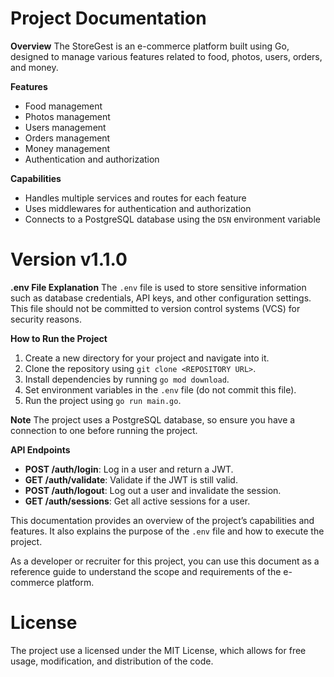 # **Project Documentation**

**Overview** The StoreGest is an e-commerce platform built using Go, designed to manage various features related to food, photos, users, orders, and money.

**Features**

* Food management
* Photos management
* Users management
* Orders management
* Money management
* Authentication and authorization

**Capabilities**

* Handles multiple services and routes for each feature
* Uses middlewares for authentication and authorization
* Connects to a PostgreSQL database using the `DSN` environment variable

# **Version** v1.1.0

**.env File Explanation** The `.env` file is used to store sensitive information such as database credentials, API keys, and other configuration settings. This file should not be committed to version control systems (VCS) for security reasons.

**How to Run the Project**

1. Create a new directory for your project and navigate into it.
2. Clone the repository using `git clone <REPOSITORY URL>`.
3. Install dependencies by running `go mod download`.
4. Set environment variables in the `.env` file (do not commit this file).
5. Run the project using `go run main.go`.

**Note** The project uses a PostgreSQL database, so ensure you have a connection to one before running the project.

**API Endpoints**

- **POST /auth/login**: Log in a user and return a JWT.
- **GET /auth/validate**: Validate if the JWT is still valid.
- **POST /auth/logout**: Log out a user and invalidate the session.
- **GET /auth/sessions**: Get all active sessions for a user.

This documentation provides an overview of the project’s capabilities and features. It also explains the purpose of the `.env` file and how to execute the project.

As a developer or recruiter for this project, you can use this document as a reference guide to understand the scope and requirements of the e-commerce platform.

# **License**

The project use a licensed under the MIT License, which allows for free usage, modification, and distribution of the code.
